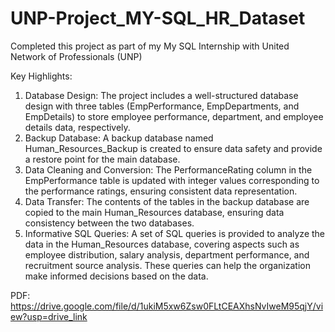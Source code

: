 # UNP-Project_MY-SQL_HR_Dataset
Completed this project as part of my My SQL Internship with United Network of Professionals (UNP)

Key Highlights:

1) Database Design: The project includes a well-structured database design with three tables (EmpPerformance, EmpDepartments, and EmpDetails) to store employee performance, department, and employee details data, respectively.
2) Backup Database: A backup database named Human_Resources_Backup is created to ensure data safety and provide a restore point for the main database.
3) Data Cleaning and Conversion: The PerformanceRating column in the EmpPerformance table is updated with integer values corresponding to the performance ratings, ensuring consistent data representation.
4) Data Transfer: The contents of the tables in the backup database are copied to the main Human_Resources database, ensuring data consistency between the two databases.
5) Informative SQL Queries: A set of SQL queries is provided to analyze the data in the Human_Resources database, covering aspects such as employee distribution, salary analysis, department performance, and recruitment source analysis. These queries can help the organization make informed decisions based on the data.

PDF: https://drive.google.com/file/d/1ukiM5xw6Zsw0FLtCEAXhsNvIweM95qjY/view?usp=drive_link



  
